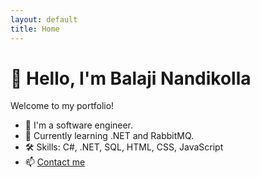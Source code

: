 ```yaml
---
layout: default
title: Home
---
```


# 👋 Hello, I'm Balaji Nandikolla

Welcome to my portfolio!

- 💼 I'm a software engineer.
- 🌱 Currently learning .NET and RabbitMQ.
- 🛠️ Skills: C#, .NET, SQL, HTML, CSS, JavaScript
- 📫 [Contact me](balaji.nandikolla@gmail.com)
